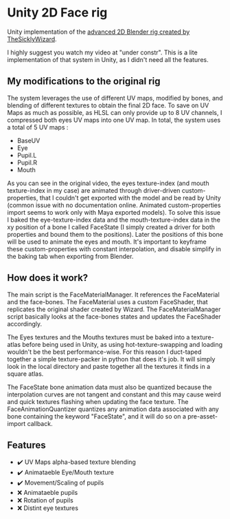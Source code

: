 # Unity 2D Face rig
Unity implementation of the [advanced 2D Blender rig created by TheSicklyWizard](https://www.youtube.com/watch?v=VZYm4mg1Eyo).

I highly suggest you watch my video at "under constr".
This is a lite implementation of that system in Unity, as I didn't need all the features.

## My modifications to the original rig
The system leverages the use of different UV maps, modified by bones, and blending of different textures to obtain the final 2D face.
To save on UV Maps as much as possible, as HLSL can only provide up to 8 UV channels, I compressed both eyes UV maps into one UV map. 
In total, the system uses a total of 5 UV maps :
  - BaseUV
  - Eye
  - Pupil.L
  - Pupil.R
  - Mouth

As you can see in the original video, the eyes texture-index (and mouth texture-index in my case) are animated through driver-driven custom-properties,
that I couldn't get exported with the model and be read by Unity (common issue with no documentation online. Animated custom-properties import seems to work only with Maya exported models).
To solve this issue I baked the eye-texture-index data and the mouth-texture-index data in the xy position of a bone I called FaceState (I simply created a driver for both properties and bound them to the positions).
Later the positions of this bone will be used to animate the eyes and mouth.
It's important to keyframe these custom-properties with constant interpolation, and disable simplify in the baking tab when exporting from Blender.

## How does it work?
The main script is the FaceMaterialManager.
It references the FaceMaterial and the face-bones.
The FaceMaterial uses a custom FaceShader, that replicates the original shader created by Wizard.
The FaceMaterialManager script basically looks at the face-bones states and updates the FaceShader accordingly.

The Eyes textures and the Mouths textures must be baked into a texture-atlas before being used in Unity, as using hot-texture-swapping and loading wouldn't be the best performance-wise.
For this reason I duct-taped together a simple texture-packer in python that does it's job. It will simply look in the local directory and paste together all the textures it finds in a square atlas.

The FaceState bone animation data must also be quantized because the interpolation curves are not tangent and constant and this may cause weird and quick textures flashing when updating the face texture.
The FaceAnimationQuantizer quantizes any animation data associated with any bone containing the keyword "FaceState", and it will do so on a pre-asset-import callback.

## Features
  - ✔️ UV Maps alpha-based texture blending
  - ✔️ Animataeble Eye/Mouth texture
  - ✔️ Movement/Scaling of pupils
  - ❌ Animataeble pupils
  - ❌ Rotation of pupils
  - ❌ Distint eye textures
